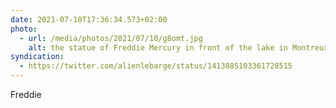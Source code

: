 ```yaml
---
date: 2021-07-10T17:36:34.573+02:00
photo:
  - url: /media/photos/2021/07/10/g8omt.jpg
    alt: the statue of Freddie Mercury in front of the lake in Montreux
syndication:
  - https://twitter.com/alienlebarge/status/1413885103361728515
---
```

Freddie
